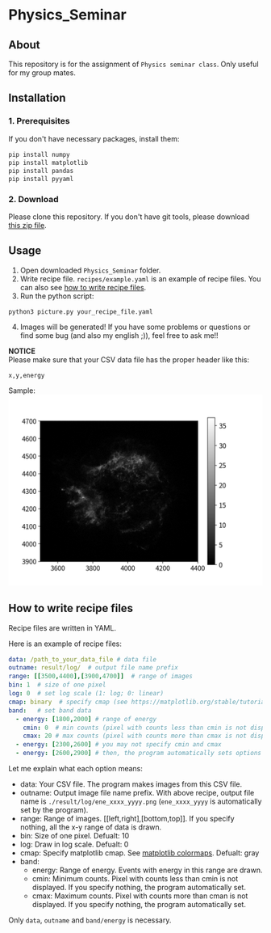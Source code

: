 # Physics_Seminar
## About
This repository is for the assignment of `Physics seminar class`. Only useful for my group mates.

## Installation
### 1. Prerequisites
If you don't have necessary packages, install them:
```shell
pip install numpy
pip install matplotlib
pip install pandas
pip install pyyaml
```

### 2. Download
Please clone this repository. If you don't have git tools, please download [this zip file](https://github.com/skrbcr/Physics_Seminar/archive/refs/heads/main.zip).

## Usage
1. Open downloaded `Physics_Seminar` folder.
2. Write recipe file. `recipes/example.yaml` is an example of recipe files. You can also see [how to write recipe files](#how-to-write-recipe-files).
3. Run the python script:
```shell
python3 picture.py your_recipe_file.yaml
```
4. Images will be generated! If you have some problems or questions or find some bug (and also my english ;)), feel free to ask me!!

**NOTICE**  
Please make sure that your CSV data file has the proper header like this:
```csv
x,y,energy
```

Sample:  
![sample image](sample.png)

## How to write recipe files
Recipe files are written in YAML. 

Here is an example of recipe files:

```yaml
data: /path_to_your_data_file # data file
outname: result/log/  # output file name prefix
range: [[3500,4400],[3900,4700]]  # range of images
bin: 1  # size of one pixel
log: 0  # set log scale (1: log; 0: linear) 
cmap: binary  # specify cmap (see https://matplotlib.org/stable/tutorials/colors/colormaps.html)
band:   # set band data
  - energy: [1800,2000] # range of energy
    cmin: 0  # min counts (pixel with counts less than cmin is not displayed)
    cmax: 20 # max counts (pixel with counts more than cmax is not displayed)
  - energy: [2300,2600] # you may not specify cmin and cmax
  - energy: [2600,2900] # then, the program automatically sets options
```

Let me explain what each option means:
- data: Your CSV file. The program makes images from this CSV file.
- outname: Output image file name prefix. With above recipe, output file name is `./result/log/ene_xxxx_yyyy.png` (`ene_xxxx_yyyy` is automatically set by the program).
- range: Range of images. [[left,right],[bottom,top]]. If you specify nothing, all the x-y range of data is drawn.
- bin: Size of one pixel. Defualt: 10
- log: Draw in log scale. Defualt: 0
- cmap: Specify matplotlib cmap. See [matplotlib colormaps](https://matplotlib.org/stable/tutorials/colors/colormaps.html). Defualt: gray
- band: 
    - energy: Range of energy. Events with energy in this range are drawn.
    - cmin: Minimum counts. Pixel with counts less than cmin is not displayed. If you specify nothing, the program automatically set.
    - cmax: Maximum counts. Pixel with counts more than cman is not displayed. If you specify nothing, the program automatically set.

Only `data`, `outname` and `band/energy` is necessary.


